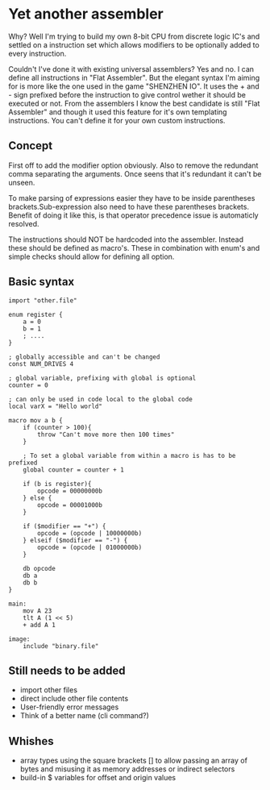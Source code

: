 # Yet another assembler
Why? Well I'm trying to build my own 8-bit CPU from discrete logic IC's and settled on a instruction set which allows modifiers to be optionally added to every instruction.

Couldn't I've done it with existing universal assemblers? Yes and no. I can define all instructions in "Flat Assembler". But the elegant syntax I'm aiming for is more like the one used in the game "SHENZHEN IO". It uses the + and - sign prefixed before the instruction to give control wether it should be executed or not. From the assemblers I know the best candidate is still "Flat Assembler" and though it used this feature for it's own templating instructions. You can't define it for your own custom instructions.

## Concept
First off to add the modifier option obviously. Also to remove the redundant comma separating the arguments. Once seens that it's redundant it can't be unseen.

To make parsing of expressions easier they have to be inside parentheses brackets.Sub-expression also need to have these parentheses brackets. Benefit of doing it like this, is that operator precedence issue is automaticly resolved.

The instructions should NOT be hardcoded into the assembler. Instead these should be defined as macro's. These in combination with enum's and simple checks should allow for defining all option.

## Basic syntax
```
import "other.file"

enum register {
    a = 0
    b = 1
    ; ....
}

; globally accessible and can't be changed
const NUM_DRIVES 4

; global variable, prefixing with global is optional
counter = 0

; can only be used in code local to the global code
local varX = "Hello world"

macro mov a b {
    if (counter > 100){
        throw "Can't move more then 100 times"
    }

    ; To set a global variable from within a macro is has to be prefixed
    global counter = counter + 1

    if (b is register){
        opcode = 00000000b
    } else {
        opcode = 00001000b
    }

    if ($modifier == "+") {
        opcode = (opcode | 10000000b)
    } elseif ($modifier == "-") {
        opcode = (opcode | 01000000b)
    }

    db opcode
    db a
    db b
}

main:
    mov A 23
    tlt A (1 << 5)
    + add A 1

image:
    include "binary.file"
```

## Still needs to be added
 - import other files
 - direct include other file contents
 - User-friendly error messages
 - Think of a better name (cli command?)

 ## Whishes
 - array types using the square brackets [] to allow passing an array of bytes and misusing it as memory addresses or indirect selectors
 - build-in $ variables for offset and origin values